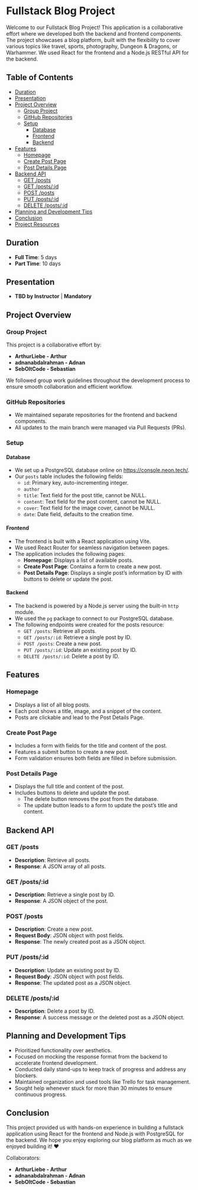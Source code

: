 # Fullstack Blog Project

Welcome to our Fullstack Blog Project! This application is a collaborative effort where we developed both the backend and frontend components. The project showcases a blog platform, built with the flexibility to cover various topics like travel, sports, photography, Dungeon & Dragons, or Warhammer. We used React for the frontend and a Node.js RESTful API for the backend.

## Table of Contents

- [Duration](#duration)
- [Presentation](#presentation)
- [Project Overview](#project-overview)
  - [Group Project](#group-project)
  - [GitHub Repositories](#github-repositories)
  - [Setup](#setup)
    - [Database](#database)
    - [Frontend](#frontend)
    - [Backend](#backend)
- [Features](#features)
  - [Homepage](#homepage)
  - [Create Post Page](#create-post-page)
  - [Post Details Page](#post-details-page)
- [Backend API](#backend-api)
  - [GET /posts](#get-posts)
  - [GET /posts/:id](#get-postsid)
  - [POST /posts](#post-posts)
  - [PUT /posts/:id](#put-postsid)
  - [DELETE /posts/:id](#delete-postsid)
- [Planning and Development Tips](#planning-and-development-tips)
- [Conclusion](#conclusion)
- [Project Resources](#project-resources)

## Duration

- **Full Time**: 5 days
- **Part Time**: 10 days

## Presentation

- **TBD by Instructor** | **Mandatory**

## Project Overview

### Group Project

This project is a collaborative effort by:

- **ArthurLiebe - Arthur**
- **adnanabdalrahman - Adnan**
- **SebOltCode - Sebastian**

We followed group work guidelines throughout the development process to ensure smooth collaboration and efficient workflow.

### GitHub Repositories

- We maintained separate repositories for the frontend and backend components.
- All updates to the main branch were managed via Pull Requests (PRs).

### Setup

#### Database

- We set up a PostgreSQL database online on https://console.neon.tech/.
- Our `posts` table includes the following fields:
  - `id`: Primary key, auto-incrementing integer.
  - `author`
  - `title`: Text field for the post title, cannot be NULL.
  - `content`: Text field for the post content, cannot be NULL.
  - `cover`: Text field for the image cover, cannot be NULL.
  - `date`: Date field, defaults to the creation time.

#### Frontend

- The frontend is built with a React application using Vite.
- We used React Router for seamless navigation between pages.
- The application includes the following pages:
  - **Homepage**: Displays a list of available posts.
  - **Create Post Page**: Contains a form to create a new post.
  - **Post Details Page**: Displays a single post’s information by ID with buttons to delete or update the post.

#### Backend

- The backend is powered by a Node.js server using the built-in `http` module.
- We used the `pg` package to connect to our PostgreSQL database.
- The following endpoints were created for the posts resource:
  - `GET /posts`: Retrieve all posts.
  - `GET /posts/:id`: Retrieve a single post by ID.
  - `POST /posts`: Create a new post.
  - `PUT /posts/:id`: Update an existing post by ID.
  - `DELETE /posts/:id`: Delete a post by ID.

## Features

### Homepage

- Displays a list of all blog posts.
- Each post shows a title, image, and a snippet of the content.
- Posts are clickable and lead to the Post Details Page.

### Create Post Page

- Includes a form with fields for the title and content of the post.
- Features a submit button to create a new post.
- Form validation ensures both fields are filled in before submission.

### Post Details Page

- Displays the full title and content of the post.
- Includes buttons to delete and update the post.
  - The delete button removes the post from the database.
  - The update button leads to a form to update the post’s title and content.

## Backend API

### GET /posts

- **Description**: Retrieve all posts.
- **Response**: A JSON array of all posts.

### GET /posts/:id

- **Description**: Retrieve a single post by ID.
- **Response**: A JSON object of the post.

### POST /posts

- **Description**: Create a new post.
- **Request Body**: JSON object with post fields.
- **Response**: The newly created post as a JSON object.

### PUT /posts/:id

- **Description**: Update an existing post by ID.
- **Request Body**: JSON object with post fields.
- **Response**: The updated post as a JSON object.

### DELETE /posts/:id

- **Description**: Delete a post by ID.
- **Response**: A success message or the deleted post as a JSON object.

## Planning and Development Tips

- Prioritized functionality over aesthetics.
- Focused on mocking the response format from the backend to accelerate frontend development.
- Conducted daily stand-ups to keep track of progress and address any blockers.
- Maintained organization and used tools like Trello for task management.
- Sought help whenever stuck for more than 30 minutes to ensure continuous progress.

## Conclusion

This project provided us with hands-on experience in building a fullstack application using React for the frontend and Node.js with PostgreSQL for the backend. We hope you enjoy exploring our blog platform as much as we enjoyed building it! ❤️

Collaborators:

- **ArthurLiebe - Arthur**
- **adnanabdalrahman - Adnan**
- **SebOltCode - Sebastian**
